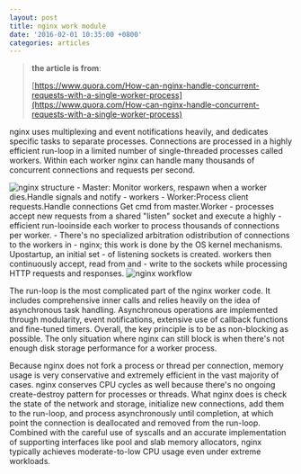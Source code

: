 ```yaml
---
layout: post
title: nginx work module
date: '2016-02-01 10:35:00 +0800'
categories: articles
---
```


> **the article is from**:
>
> [https://www.quora.com/How-can-nginx-handle-concurrent-requests-with-a-single-worker-process](https://www.quora.com/How-can-nginx-handle-concurrent-requests-with-a-single-worker-process)

nginx uses multiplexing and event notifications heavily, and dedicates specific tasks to separate processes. Connections are processed in a highly efficient run-loop in a limited number of single-threaded processes called workers. Within each worker nginx can handle many thousands of concurrent connections and requests per second.

<img class="img-responsive" src="{{ site.baseurl }}/downloads/posts/nginx/nginx-structure.png"     alt="nginx structure">
- Master: Monitor workers, respawn when a worker dies.Handle signals and notify
-       workers
- Worker:Process client requests.Handle connections Get cmd from master.Worker
- processes accept new requests from a shared "listen" socket and execute a highly
- efficient run-looinside each worker to process thousands of connections per worker.
- There's no specialized arbitration odistribution of connections to the workers in
- nginx; this work is done by the OS kernel mechanisms. Upostartup, an initial set
- of listening sockets is created. workers then continuously accept, read from and
- write to the sockets while processing HTTP requests and responses.

<img class="img-responsive" src="{{ site.baseurl }}/downloads/posts/nginx/nginx-workflow.png"     alt="nginx workflow">

The run-loop is the most complicated part of the nginx worker code. It includes comprehensive inner calls and relies heavily on the idea of asynchronous task handling. Asynchronous operations are implemented through modularity, event notifications, extensive use of callback functions and fine-tuned timers. Overall, the key principle is to be as non-blocking as possible. The only situation where nginx can still block is when there's not enough disk storage performance for a worker process.

Because nginx does not fork a process or thread per connection, memory usage is very conservative and extremely efficient in the vast majority of cases. nginx conserves CPU cycles as well because there's no ongoing create-destroy pattern for processes or threads. What nginx does is check the state of the network and storage, initialize new connections, add them to the run-loop, and process asynchronously until completion, at which point the connection is deallocated and removed from the run-loop. Combined with the careful use of syscalls and an accurate implementation of supporting interfaces like pool and slab memory allocators, nginx typically achieves moderate-to-low CPU usage even under extreme workloads.
